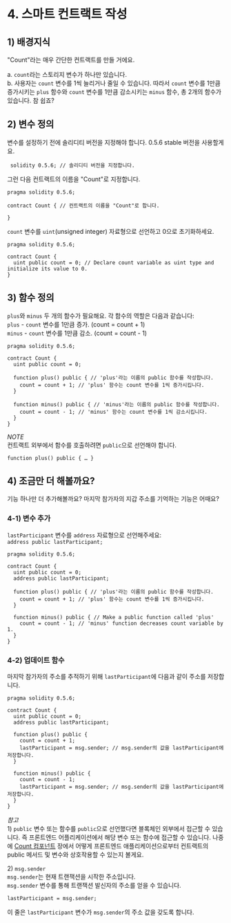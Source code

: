 # 4. 스마트 컨트랙트 작성 <a id="4-write-smart-contract"></a>

## 1\) 배경지식 <a id="1-background"></a>

"Count"라는 매우 간단한 컨트랙트를 만들 거에요.

a. `count`라는 스토리지 변수가 하나만 있습니다.  
b. 사용자는 `count` 변수를 1씩 늘리거나 줄일 수 있습니다. 따라서 `count` 변수를 1만큼 증가시키는 `plus` 함수와 `count` 변수를 1만큼 감소시키는 `minus` 함수, 총 2개의 함수가 있습니다. 참 쉽죠?

## 2\) 변수 정의 <a id="2-define-the-variable"></a>

변수를 설정하기 전에 솔리디티 버전을 지정해야 합니다. 0.5.6 stable 버전을 사용할게요.

```text
 solidity 0.5.6; // 솔리디티 버전을 지정합니다.
```

그런 다음 컨트랙트의 이름을 "Count"로 지정합니다.

```text
pragma solidity 0.5.6;

contract Count { // 컨트랙트의 이름을 "Count"로 합니다.

}
```

`count` 변수를 `uint`\(unsigned integer\) 자료형으로 선언하고 0으로 초기화하세요.

```text
pragma solidity 0.5.6;

contract Count {
  uint public count = 0; // Declare count variable as uint type and initialize its value to 0.
}
```

## 3\) 함수 정의 <a id="3-define-functions"></a>

`plus`와 `minus` 두 개의 함수가 필요해요. 각 함수의 역할은 다음과 같습니다:  
`plus` - `count` 변수를 1만큼 증가. \(count = count + 1\)  
`minus` - `count` 변수를 1만큼 감소. \(count = count - 1\)

```text
pragma solidity 0.5.6;

contract Count {
  uint public count = 0;

  function plus() public { // 'plus'라는 이름의 public 함수를 작성합니다.
    count = count + 1; // 'plus' 함수는 count 변수를 1씩 증가시킵니다.
  }

  function minus() public { // 'minus'라는 이름의 public 함수를 작성합니다.
    count = count - 1; // 'minus' 함수는 count 변수를 1씩 감소시킵니다.
  }
}
```

_NOTE_  
컨트랙트 외부에서 함수를 호출하려면 `public`으로 선언해야 합니다.

```text
function plus() public { … }
```

## 4\) 조금만 더 해볼까요?<a id="4-let-s-do-something-more"></a>

기능 하나만 더 추가해볼까요? 마지막 참가자의 지갑 주소를 기억하는 기능은 어때요?

### 4-1\) 변수 추가 <a id="4-1-add-a-variable"></a>

`lastParticipant` 변수를 `address` 자료형으로 선언해주세요:  
`address public lastParticipant;`

```text
pragma solidity 0.5.6;

contract Count {
  uint public count = 0;
  address public lastParticipant;

  function plus() public { // 'plus'라는 이름의 public 함수를 작성합니다.
    count = count + 1; // 'plus' 함수는 count 변수를 1씩 증가시킵니다.
  }

  function minus() public { // Make a public function called 'plus'
    count = count - 1; // 'minus' function decreases count variable by 1.
  }
}
```

### 4-2\) 업데이트 함수 <a id="4-2-update-functions"></a>

마지막 참가자의 주소를 추적하기 위해 `lastParticipant`에 다음과 같이 주소를 저장합니다.

```text
pragma solidity 0.5.6;

contract Count {
  uint public count = 0;
  address public lastParticipant;

  function plus() public {
    count = count + 1;
    lastParticipant = msg.sender; // msg.sender의 값을 lastParticipant에 저장합니다.
  }

  function minus() public {
    count = count - 1;
    lastParticipant = msg.sender; // msg.sender의 값을 lastParticipant에 저장합니다.
  }
}
```

_참고_  
1\) `public` 변수 또는 함수를 `public`으로 선언했다면 블록체인 외부에서 접근할 수 있습니다. 즉 프론트엔드 어플리케이션에서 해당 변수 또는 함수에 접근할 수 있습니다. 나중에 [Count 컴포넌트](5.-frontend-code-overview/5-3.-count-component.md) 장에서 어떻게 프론트엔드 애플리케이션으로부터 컨트랙트의 public 메서드 및 변수와 상호작용할 수 있는지 볼게요.

2\) `msg.sender`  
`msg.sender`는 현재 트랜잭션을 시작한 주소입니다.  
`msg.sender` 변수를 통해 트랜잭션 발신자의 주소를 얻을 수 있습니다.

```text
lastParticipant = msg.sender;
```

이 줄은 `lastParticipant` 변수가 `msg.sender`의 주소 값을 갖도록 합니다.

